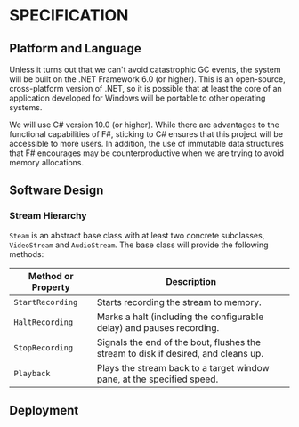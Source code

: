 # SPECIFICATION

## Platform and Language

Unless it turns out that we can't avoid catastrophic GC events, the system will be built on the .NET Framework 6.0 (or higher).
This is an open-source, cross-platform version of .NET, so it is possible that at least the core of an application developed for Windows will be portable to other operating systems.

We will use C# version 10.0 (or higher).
While there are advantages to the functional capabilities of F#, sticking to C# ensures that this project will be accessible to more users.
In addition, the use of immutable data structures that F# encourages may be counterproductive when we are trying to avoid memory allocations.

## Software Design

### Stream Hierarchy

`Steam` is an abstract base class with at least two concrete subclasses, `VideoStream` and `AudioStream`.
The base class will provide the following methods:

| Method or Property | Description |
|--------------------|-------------|
| `StartRecording`   | Starts recording the stream to memory. |
| `HaltRecording`    | Marks a halt (including the configurable delay) and pauses recording. |
| `StopRecording`    | Signals the end of the bout, flushes the stream to disk if desired, and cleans up. |
| `Playback`         | Plays the stream back to a target window pane, at the specified speed. |

## Deployment
